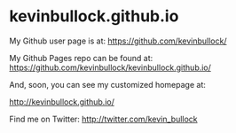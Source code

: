 # kevinbullock.github.io

My Github user page is at: 
https://github.com/kevinbullock/

My Github Pages repo can be found at:  
https://github.com/kevinbullock/kevinbullock.github.io/

And, soon, you can see my customized homepage at:

http://kevinbullock.github.io/

Find me on Twitter:
http://twitter.com/kevin_bullock
